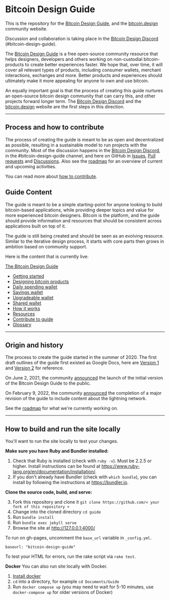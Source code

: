 # Bitcoin Design Guide

This is the repository for the [Bitcoin Design Guide](https://bitcoin.design/guide/), and the [bitcoin.design](https://bitcoin.design) community website.

Discussion and collaboration is taking place in the [Bitcoin Design Discord](https://discord.gg/K7aQ5PErht) (#bitcoin-design-guide).

The [Bitcoin Design Guide](https://bitcoin.design/guide/) is a free open-source community resource that helps designers, developers and others working on non-custodial bitcoin-products to create better experiences faster. We hope that, over time, it will cover all relevant types of products, including consumer wallets, merchant interactions, exchanges and more. Better products and experiences should ultimately make it more appealing for anyone to own and use bitcoin.

An equally important goal is that the process of creating this guide nurtures an open-source bitcoin design community that can carry this, and other projects forward longer term. The [Bitcoin Design Discord](https://discord.gg/K7aQ5PErht) and the [bitcoin.design](https://bitcoin.design) website are the first steps in this direction.

---

## Process and how to contribute

The process of creating the guide is meant to be as open and decentralized as possible, resulting in a sustainable model to run projects with the community. Most of the discussion happens in the [Bitcoin Design Discord](https://discord.gg/K7aQ5PErht), in the #bitcoin-design-guide channel, and here on GitHub in [Issues](https://github.com/BitcoinDesign/Guide/issues), [Pull requests](https://github.com/BitcoinDesign/Guide/pulls) and [Discussions](https://github.com/BitcoinDesign/Guide/discussions). Also see the [roadmap](https://github.com/orgs/BitcoinDesign/projects/2) for an overview of current and upcoming activities.

You can read more about [how to contribute](https://bitcoin.design/guide/contribute/).

## Guide Content

The guide is meant to be a simple starting-point for anyone looking to build bitcoin-based applications, while providing deeper topics and value for more experienced bitcoin designers. Bitcoin is the platform, and the guide should provide information and resources that should be consistent across applications built on top of it.

The guide is still being created and should be seen as an evolving resource. Similar to the iterative design process, it starts with core parts then grows in ambition based on community support.

Here is the content that is currently live:

[The Bitcoin Design Guide](https://bitcoin.design/guide/)
*   [Getting started](https://bitcoin.design/guide/getting-started/introduction/)
*   [Designing bitcoin products](https://bitcoin.design/guide/designing-products/introduction/)
*   [Daily spending wallet](https://bitcoin.design/guide/daily-spending-wallet/)
*   [Savings wallet](https://bitcoin.design/guide/savings-wallet/)
*   [Upgradeable wallet](https://bitcoin.design/guide/upgradeable-wallet/)
*   [Shared wallet](https://bitcoin.design/guide/shared-wallet/)
*   [How it works](https://bitcoin.design/guide/how-it-works/)
*   [Resources](https://bitcoin.design/guide/resources/)
*   [Contribute to guide](https://bitcoin.design/guide/contribute/)
*   [Glossary](https://bitcoin.design/guide/glossary/)

---

## Origin and history

The process to create the guide started in the summer of 2020. The first draft outlines of the guide first existed as Google Docs, here are [Version 1](https://docs.google.com/document/d/1omAxwvCSRlo_u5UL3ThTXFhNccDuN7GJOi4RlZfk--w/edit#heading=h.75nvyav1r98b) and [Version 2](https://docs.google.com/document/d/1YiYeRIybGmxmErCOI4Jc8Qajz3JGM1JYVfUtpzyCzSk/edit?usp=sharing) for reference.

On June 2, 2021, the community [announced](https://bitcoindesign.medium.com/announcing-the-bitcoin-design-guide-c4955d859fda) the launch of the initial version of the Bitcoin Design Guide to the public.

On February 9, 2022, the community [announced](https://bitcoindesign.medium.com/design-better-lightning-wallets-with-the-bitcoin-design-guide-v2-2669f610ebc7) the completion of a major revision of the guide to include content about the lightning network.

See the [roadmap](https://github.com/orgs/BitcoinDesign/projects/2) for what we're currently working on.

---


## How to build and run the site locally

You'll want to run the site locally to test your changes.

**Make sure you have Ruby and Bundler installed:**

1. Check that Ruby is installed (check with `ruby -v`). Must be 2.2.5 or higher. Install instructions can be found at https://www.ruby-lang.org/en/documentation/installation/.
2. If you don't already have Bundler (check with `which bundle`), you can install by following the instructions at https://bundler.io.

**Clone the source code, build, and serve:**

3. Fork this repository and clone it `git clone https://github.com/< your fork of this repository >` 
4. Change into the cloned directory `cd guide`
5. Run `bundle install`
6. Run `bundle exec jekyll serve`
7. Browse the site at http://127.0.0.1:4000/

To run on gh-pages, uncomment the `base_url` variable in `_config.yml`.
```
baseurl: "bitcoin-design-guide"
```

To test your HTML for errors, run the rake script via `rake test`.

**Docker**
You can also run site locally with Docker.

1. [Install docker](https://www.docker.com/products/docker-desktop)
2. `cd` into a directory, for example `cd Documents/Guide`
3. Run `docker compose up` (you may need to wait for 5-10 minutes, use `docker-compose up` for older versions of Docker)
